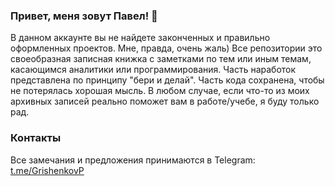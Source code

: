### Привет, меня зовут Павел! 👋

В данном аккаунте вы не найдете законченных и правильно оформленных проектов. Мне, правда, очень жаль)
Все репозитории это своеобразная записная книжка с заметками по тем или иным темам, касающимся аналитики или программирования.
Часть наработок представлена по принципу "бери и делай". Часть кода сохранена, чтобы не потерялась хорошая мысль.
В любом случае, если что-то из моих архивных записей реально поможет вам в работе/учебе, я буду только рад.

### Контакты
Все замечания и предложения принимаются в Telegram: [t.me/GrishenkovP](https://t.me/GrishenkovP)
